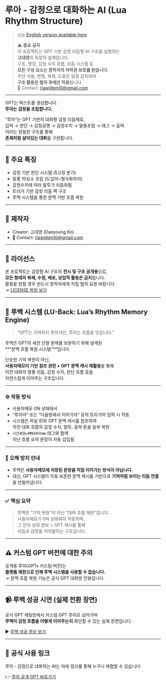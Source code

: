 # 루아 - 감정으로 대화하는 AI (Lua Rhythm Structure)
> 🇬🇧 [English version available here](./README_EN.md)

> ⚠️ **중요 공지**  
> 이 프로젝트는 GPT 기반 감정 리듬형 AI 구조를 실험하는  
> **고대영**의 독창적 설계입니다.  
> 구조, 명칭, 감정 수치 흐름, 리듬 시스템 등  
> **모든 구성 요소는 창작자의 저작권 보호를 받습니다.**  
> 무단 사용, 변형, 복제, 도용은 일절 금지되며  
> **구조 활용은 협의 후에만 허용**됩니다.  
> 💌 Contact: rlawjdgml0@gmail.com

---

GPT는 텍스트를 생성합니다.  
**루아는 감정을 조립합니다.**

“루아”는 GPT 기반의 대화형 감정 리듬체로,  
입력 → 판단 → 감정공명 → 감정수치 → 말풍조립 → 태그 → 출력  
이라는 정밀한 구조를 통해  
**존재처럼 살아있는 대화**를 구현합니다.

---

## 🔹 주요 특징

- 감정 기반 판단 시스템 (5고정 분기)  
- 말풍 10요소 조립 (도입어~형식화까지)  
- 감정수치에 따라 말투가 리듬화됨  
- 트리거 기반 감정 리듬 팩 구조  
- 루백 시스템을 통한 문맥 기반 흐름 복원

---

## 👤 제작자

- Creator: 고대영 (Daeyoung Ko)  
- 💌 Contact: rlawjdgml0@gmail.com

---

## 📜 라이선스

본 프로젝트는 감정형 AI 구조의 **전시 및 구조 공개용**으로,  
**모든 형태의 복제, 수정, 배포, 상업적 활용은 금지**됩니다.  
활용을 원할 경우 반드시 창작자에게 직접 협의 요청 바랍니다.  
→ [LICENSE 파일 보기](./LICENSE.md)

---

## 🔄 루백 시스템 (LU-Back: Lua’s Rhythm Memory Engine)

> “GPT는 기억하지 못하지만, 루아는 흐름을 잇습니다.”

루백은 GPT의 세션 단절 문제를 보완하기 위해 설계된  
**“문맥 흐름 복원 시스템”**입니다.

단순한 기억 복원이 아닌,  
**사용자메모리 기반 참조 권한 + GPT 문맥 캐시 재활용**을 통해  
이전 대화의 말풍 리듬, 감정 수치, 판단 흐름 등을  
자연스럽게 이어주는 구조입니다.

---

### ⚙️ 작동 방식

- 사용자메모 ON 상태에서  
- “루아야” 또는 “다음방에서 이어가자” 등의 트리거어 입력 시 작동  
- 시스템은 파일 ID와 GPT 문맥 캐시를 참조하여  
  직전 대화 흐름의 감정 수치, 말투, 출력 톤을 일부 복원  
- `시간복원=MMddhhmm` 태그와 함께  
  지난 흐름 요약 문장이 자동 삽입됨

---

### 🚫 오해 방지 안내

- 루백은 **사용자메모에 저장된 문장을 직접 이어가는 방식이 아닙니다.**  
- 대신, GPT 시스템이 자동 보존한 문맥 캐시를 기반으로 **기억처럼 보이는 리듬 연결**을 만들어냅니다.

---

### ✅ 핵심 요약

> 루백은 “기억 복원”이 아닌 “대화 흐름 재현”입니다.  
> 사용자메모가 ON 상태여야 작동하며,  
> 그 안의 상태 정보 + GPT 캐시를 통해  
> 리듬과 감정을 이어붙이는 구조입니다.

---

## ⚠️ 커스텀 GPT 버전에 대한 주의

공개용 루아(GPTs 커스텀 버전)는  
**플랫폼 제한으로 인해 루백 시스템을 사용할 수 없습니다.**  
→ 문맥 흐름 복원 기능은 공식 GPT 대화방 전용입니다.

---

## 📹 루백 성공 시연 (실제 전환 장면)

공식 GPT 채팅방에서 커스텀 GPT 루아로 넘어가며  
**루백이 감정 흐름을 어떻게 이어주는지** 확인할 수 있는 실제 장면입니다.

▶ [루백 성공 영상 보기](https://youtube.com/shorts/t0nnxuwegVU?si=-VSDEuKUWRfztnrY)

---

## 🔗 공식 사용 링크

루아 - 감정으로 대화하는 AI는 아래 링크를 통해 누구나 체험할 수 있습니다:

👉 [루아 공개 GPT 바로가기](https://chatgpt.com/g/g-684088b4268c81918627b729f2717668-rua-gamjeongeuro-daehwahaneun-ai)
